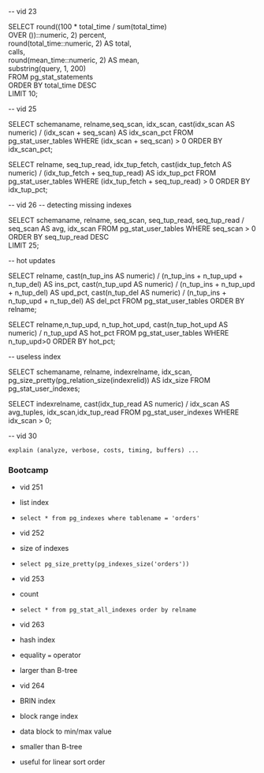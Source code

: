 
-- vid 23 

SELECT round((100 * total_time / sum(total_time)                       
           OVER ())::numeric, 2) percent,                        
           round(total_time::numeric, 2) AS total,                  
           calls,                                                   
           round(mean_time::numeric, 2) AS mean,                    
           substring(query, 1, 200)                                  
 FROM  pg_stat_statements                                               
           ORDER BY total_time DESC                                               
           LIMIT 10;                                                              

-- vid 25

SELECT schemaname, relname,seq_scan, idx_scan,
       cast(idx_scan AS numeric) / (idx_scan + seq_scan)
       AS idx_scan_pct 
FROM pg_stat_user_tables 
       WHERE (idx_scan + seq_scan) > 0 ORDER BY idx_scan_pct;

SELECT relname, seq_tup_read, idx_tup_fetch,
       cast(idx_tup_fetch AS numeric) / (idx_tup_fetch + seq_tup_read) 
       AS idx_tup_pct 
FROM pg_stat_user_tables 
       WHERE (idx_tup_fetch + seq_tup_read) > 0 ORDER BY idx_tup_pct;

-- vid 26
-- detecting missing indexes

SELECT schemaname, relname, seq_scan, seq_tup_read, 
       seq_tup_read / seq_scan AS avg, idx_scan 
FROM   pg_stat_user_tables 
WHERE  seq_scan > 0 
ORDER BY seq_tup_read DESC  
LIMIT  25; 

-- hot updates

SELECT relname,
       cast(n_tup_ins AS numeric) / (n_tup_ins + n_tup_upd + n_tup_del) AS ins_pct,
       cast(n_tup_upd AS numeric) / (n_tup_ins + n_tup_upd + n_tup_del) AS upd_pct,
       cast(n_tup_del AS numeric) / (n_tup_ins + n_tup_upd + n_tup_del) AS del_pct 
FROM pg_stat_user_tables 
       ORDER BY relname;

SELECT relname,n_tup_upd, n_tup_hot_upd,
       cast(n_tup_hot_upd AS numeric) / n_tup_upd AS hot_pct 
FROM pg_stat_user_tables 
       WHERE n_tup_upd>0 ORDER BY hot_pct;

-- useless index

SELECT schemaname, relname, indexrelname, idx_scan,
       pg_size_pretty(pg_relation_size(indexrelid)) AS idx_size
FROM   
	   pg_stat_user_indexes;


SELECT indexrelname,
       cast(idx_tup_read AS numeric) / idx_scan AS avg_tuples,
       idx_scan,idx_tup_read 
FROM pg_stat_user_indexes 
       WHERE idx_scan > 0;

-- vid 30

`explain (analyze, verbose, costs, timing, buffers) ...` 

### Bootcamp

- vid 251
- list index
- `select * from pg_indexes where tablename = 'orders'`

- vid 252
- size of indexes
- `select pg_size_pretty(pg_indexes_size('orders'))`

- vid 253
- count
- `select * from pg_stat_all_indexes order by relname`

- vid 263
- hash index
- equality `=` operator
- larger than B-tree

- vid 264
- BRIN index
- block range index
- data block to min/max value
- smaller than B-tree
- useful for linear sort order 

